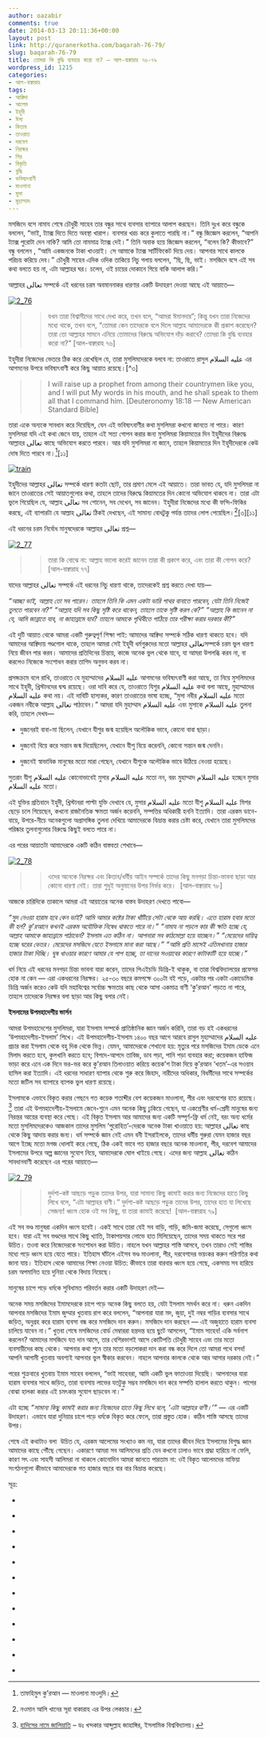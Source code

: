 ```yaml
---
author: oazabir
comments: true
date: 2014-03-13 20:11:36+00:00
layout: post
link: http://quranerkotha.com/baqarah-76-79/
slug: baqarah-76-79
title: তোমরা কি বুদ্ধি ব্যবহার করো না? — আল-বাক্বারাহ ৭৬-৭৯
wordpress_id: 1215
categories:
- আল-বাক্বারাহ
tags:
- আক্বিদা
- আলেম
- ইহুদী
- ঈসা
- কিতাব
- তাওরাত
- দরবেশ
- নিরক্ষর
- পির
- বিকৃতি
- বুদ্ধি
- ভবিষ্যৎবাণী
- মাওলানা
- মুসা
- মুহাম্মাদ
---
```


মসজিদে বসে নামায শেষে চৌধুরী সাহেব তার বন্ধুর সাথে ব্যবসার ব্যাপারে আলাপ করছেন। তিনি দুঃখ করে বন্ধুকে বললেন, “ভাই, ট্যাক্স দিতে দিতে অবস্থা খারাপ। ব্যবসার খরচ করে কুলাতে পারছি না।” বন্ধু জিজ্ঞেস করলেন, “আপনি ট্যাক্স পুরোটা দেন নাকি? আমি তো নামমাত্র ট্যাক্স দেই।” তিনি অবাক হয়ে জিজ্ঞেস করলেন, “বলেন কি? কীভাবে?” বন্ধু বললেন , “আমি একজনকে টাকা খাওয়াই। সে আমাকে ট্যাক্স সার্টিফিকেট দিয়ে দেয়। আপনার সাথে কালকে পরিচয় করিয়ে দেব।” চৌধুরী সাহেব এদিক ওদিক তাকিয়ে নিচু গলায় বললেন, “ছি, ছি, ভাই। মসজিদে বসে এই সব কথা বলতে হয় না, এটা আল্লাহর ঘর। চলেন, ওই চায়ের দোকানে গিয়ে বাকি আলাপ করি।”




আল্লাহর تعالى সম্পর্কে এই ধরনের চরম অবমাননাকর ধারণার একটি উদাহরণ দেওয়া আছে এই আয়াতে—




[![2_76](http://quranerkotha.com/wp-content/uploads/2014/03/2_761.png)](http://quranerkotha.com/wp-content/uploads/2014/03/2_761.png)





<blockquote>

> 
> যখন তারা বিশ্বাসীদের সাথে দেখা করে, তখন বলে, “আমরা ঈমানদার”; কিন্তু যখন তারা নিজেদের মধ্যে থাকে, তখন বলে, “তোমরা কেন তাদেরকে বলে দিলে আল্লাহ আমাদেরকে কী প্রকাশ করেছেন? তারা তো আল্লাহর সামনে এনিয়ে তোমাদের বিরুদ্ধে অভিযোগ দাঁড় করাবে? তোমরা কি বুদ্ধি ব্যবহার করো না?” [আল-বাক্বারাহ ৭৬]
> 
> 
</blockquote>




<!-- more -->ইহুদীরা নিজেদের ভেতরে ঠিক করে রেখেছিল যে, তারা মুসলিমদেরকে বলবে না: তাওরাতে রাসুল عليه السلام এর আগমনের উপরে ভবিষ্যৎবাণী করে কিছু আয়াত রয়েছে।[^৩]
[^১১]: যেমন, তাওরাতে আল্লাহ تعالى মুসা নবীকে عليه السلام বলেছেন—





<blockquote>

> 
> I will raise up a prophet from among their countrymen like you, and I will put My words in his mouth, and he shall speak to them all that I command him. [Deuteronomy 18:18 — New American Standard Bible]
> 
> 
</blockquote>




তারা একে অন্যকে সাবধান করে দিয়েছিল, যেন এই ভবিষ্যৎবাণীর কথা মুসলিমরা কখনো জানতে না পারে। কারণ মুসলিমরা যদি এই কথা জেনে যায়, তাহলে এই সত্য গোপন করার জন্য মুসলিমরা কিয়ামতের দিন ইহুদীদের বিরুদ্ধে আল্লাহর تعالى কাছে অভিযোগ করতে পারবে। আর যদি মুসলিমরা না জানে, তাহলে কিয়ামতের দিন ইহুদীদেরকে কেউ দোষ দিতে পারবে না।[^৩][১১]




[![train](http://quranerkotha.com/wp-content/uploads/2014/03/train.jpg)](http://quranerkotha.com/wp-content/uploads/2014/03/train.jpg)




ইহুদীদের আল্লাহর تعالى সম্পর্কে ধারণা কতটা ছোট, তার প্রমাণ মেলে এই আয়াতে। তারা ভাবত যে, যদি মুসলিমরা না জানে তাওরাতের সেই আয়াতগুলোর কথা, তাহলে তাদের বিরুদ্ধে কিয়ামতের দিন কোনো অভিযোগ থাকবে না। তারা এটা ভুলে গিয়েছিল যে, আল্লাহ تعالى সব শোনেন, সব দেখেন, সব জানেন। ইহুদীরা নিজেদের মধ্যে কী ফন্দি-ফিকির করছে, এই ব্যাপারটা যে আল্লাহ تعالى ঠিকই দেখছেন, এই সামান্য বোধটুকু পর্যন্ত তাদের লোপ পেয়েছিল।[^১][৩][১১]




এই ধরনের চরম নির্বোধ মানুষদেরকে আল্লাহর تعالى প্রশ্ন—




[![2_77](http://quranerkotha.com/wp-content/uploads/2014/03/2_77.png)](http://quranerkotha.com/wp-content/uploads/2014/03/2_77.png)





<blockquote>

> 
> তারা কি বোঝে না: আল্লাহ ভালো করেই জানেন তারা কী প্রকাশ করে, এবং তারা কী গোপন করে? [আল-বাক্বারাহ ৭৭]
> 
> 
</blockquote>




যাদের আল্লাহর تعالى সম্পর্কে এই ধরনের নিচু ধারণা থাকে, তাদেরকেই প্রশ্ন করতে দেখা যায়—




_“আচ্ছা ভাই, আল্লাহ তো সব পারেন। তাহলে তিনি কি এমন একটা ভারি পাথর বানাতে পারবেন, যেটা তিনি নিজেই তুলতে পারবেন না?”_
_“আল্লাহ যদি সব কিছু সৃষ্টি করে থাকেন, তাহলে তাকে সৃষ্টি করল কে?”_
_“আল্লাহ কি জানেন না যে, আমি জান্নাতে যাব, না জাহান্নামে যাব? তাহলে আমাকে পৃথিবীতে পাঠিয়ে তার পরীক্ষা করার দরকার কী?”_




এই দুটি আয়াত থেকে আমরা একটি গুরুত্বপূর্ণ শিক্ষা পাই: আমাদের আক্বিদা সম্পর্কে সঠিক ধারণা থাকতে হবে। যদি আমাদের আক্বিদায় গণ্ডগোল থাকে, তাহলে আমরা সেই ইহুদী ধর্মগুরুদের মতো আল্লাহর تعالىসম্পর্কে চরম ভুল ধারণা নিয়ে জীবন পার করব। আমাদের প্রতিদিনের চিন্তায়, কাজে অনেক ভুল থেকে যাবে, যা আমরা উপলব্ধি করব না, বা করলেও নিজেকে সংশোধন করার তাগিদ অনুভব করব না।
[^^১১]: তখন ভণ্ড আলেমরা আমাদেরকে তাদের কথার মারপ্যাঁচে ফেলে মগজ ধোলাই করতে থাকবে, আর আমরা কিছুই বুঝতে পারব না। একই সাথে উপরের প্রশ্নগুলোর মতো প্রশ্ন শুনে আমাদের আত্মা শুকিয়ে যাবে, ঈমান নড়বড়ে হয়ে যাবে। আমরা এই ধরনের প্রশ্নের যথাযথ উত্তর দিতে না পেরে, ইসলামকে নিয়ে ভিতরে ভিতরে সন্দেহে ভুগতে থাকব। আর শয়তান এই সুযোগে আমাদেরকে এমন সব জিনিস দেখাবে এবং শোনাবে, যা আমাদের নড়বড়ে ঈমানকে একেবারেই ভেঙ্গে দেবে।




প্রসঙ্গক্রমে বলে রাখি, তাওরাতে যে মুহাম্মাদের عليه السلام আগমনের ভবিষ্যৎবাণী করা আছে, তা নিয়ে মুসলিমদের সাথে ইহুদী, খ্রিস্টানদের দ্বন্দ্ব রয়েছে। ওরা দাবি করে যে, তাওরাতে যিশুর عليه السلام কথা বলা আছে, মুহাম্মাদের عليه السلام কথা নয়। এই দাবিটি হাস্যকর, কারণ তাওরাতের ভাষা হচ্ছে, “মুসা নবীর عليه السلام মতো একজন নবীকে আল্লাহ تعالى পাঠাবেন।” আমরা যদি মুহাম্মাদ عليه السلام এবং মুসাকে عليه السلام তুলনা করি, তাহলে দেখব—






	
  * দুজনেরই বাবা-মা ছিলেন, যেখানে যীশুর জন্ম হয়েছিল অলৌকিক ভাবে, কোনো বাবা ছাড়া।

	
  * দুজনেই বিয়ে করে সন্তান জন্ম দিয়েছিলেন, যেখানে যীশু বিয়ে করেননি, কোনো সন্তান জন্ম দেননি।

	
  * দুজনেই স্বাভাবিক মানুষের মতো মারা গেছেন, যেখানে যীশুকে অলৌকিক ভাবে উঠিয়ে নেওয়া হয়েছে।


সুতরাং যীশু عليه السلام কোনোভাবেই মুসার عليه السلام মতো নন, বরং মুহাম্মাদ عليه السلام হচ্ছেন মুসার عليه السلام মতো।


এই যুক্তির প্রতিবাদে ইহুদী, খ্রিস্টানরা পাল্টা যুক্তি দেখাবে যে, মুসার عليه السلام মতো যীশু عليه السلام মিশর ছেড়ে চলে গিয়েছেন, কখনো রাজনৈতিক ক্ষমতা অর্জন করেননি, সম্পত্তির অধিকারী হননি ইত্যাদি। তারা এরকম ডানে-বায়ে, উপরে-নীচে অনেকগুলো অপ্রাসঙ্গিক তুলনা দেখিয়ে আমাদেরকে বিভ্রান্ত করার চেষ্টা করে, যেখানে তারা মুসলিমদের পরিষ্কার তুলনাগুলোর বিরুদ্ধে কিছুই বলতে পারে না।




এর পরের আয়াতটা আমাদেরকে একটি কঠিন বাস্তবতা শেখাবে—




[![2_78](http://quranerkotha.com/wp-content/uploads/2014/03/2_78.png)](http://quranerkotha.com/wp-content/uploads/2014/03/2_78.png)





<blockquote>

> 
> ওদের অনেকে নিরক্ষর এবং কিতাব/ধর্মীয় আইন সম্পর্কে তাদের কিছু মনগড়া চিন্তা-ভাবনা ছাড়া আর কোনো ধারণা নেই। তারা শুধুই অনুমানের উপর নির্ভর করে।  [আল-বাক্বারাহ ৭৮]
> 
> 
</blockquote>




আজকে চারিদিকে তাকালে আমরা এই আয়াতের অনেক বাস্তব উদাহরণ দেখতে পাবো—




_“সুদ নেওয়া হারাম হবে কেন ভাই? আমি আমার কষ্টের টাকা খাঁটিয়ে সেটা থেকে আয় করছি। এতে হারাম হবার মতো কী হল? কু’রআনে কখনই এরকম অযৌক্তিক নিষেধ থাকতে পারে না।”_
_“নামায না পড়লে কার কী ক্ষতি হচ্ছে যে, আল্লাহ আমাকে জাহান্নামে পাঠাবেন? ইসলাম এত কঠিন না। আপনারা সব কাঠমোল্লা হয়ে যাচ্ছেন।”_
_“মেয়েদের দায়িত্ব হচ্ছে ঘরের ভেতর। মেয়েদের মসজিদে যেতে ইসলামে মানা করা আছে।”_
_“আমি প্রতি মাসেই এতিমখানায় হাজার হাজার টাকা দিচ্ছি। ঘুষ খাওয়ার কারণে আমার যে পাপ হচ্ছে, তা দানের সওয়াবের কারণে কাটাকাটি হয়ে যাচ্ছে।”_




ধর্ম নিয়ে এই ধরনের মনগড়া চিন্তা ভাবনা যারা করেন, তাদের পিএইচডি ডিগ্রি-ই থাকুক, বা তারা বিশ্ববিদ্যালয়ের প্রফেসর হোক না কেন — এরা একধরনের নিরক্ষর। ২৫-৩০ বছরে কমপক্ষে ৩০০টা বই পড়ে, একটার পর একটা একাডেমিক ডিগ্রি অর্জন করেও কেউ যদি মহাবিশ্বের সর্বোচ্চ ক্ষমতার কাছ থেকে আসা একমাত্র বাণী ‘কু’রআন’ পড়তে না পারে, তাহলে তাদেরকে নিরক্ষর বলা ছাড়া আর কিছু বলার নেই।




**ইসলামের উপমহাদেশীয় ভার্সন**




আমরা উপমহাদেশের মুসলিমরা, যারা ইসলাম সম্পর্কে প্রাতিষ্ঠানিক জ্ঞান অর্জন করিনি, তারা বড় হই একধরনের ‘উপমহাদেশীয়-ইসলাম’ শিখে। এই উপমহাদেশীয়-ইসলাম ১৪০০ বছর আগে আরবে রাসুল মুহাম্মাদের عليه السلام প্রচার করা ইসলাম থেকে বহু দিক থেকে ভিন্ন। যেমন, আমাদেরকে শেখানো হয়: মৃত্যুর পরে মসজিদের ইমাম ডেকে এনে মিলাদ করতে হবে, কুলখানি করতে হবে; বিপদে-আপদে তাবিজ, ডাব পড়া, পানি পড়া ব্যবহার করা; কয়েকজন হাফিজ ভাড়া করে এনে এক দিনে ভর-ভর করে কু’রআন তিলাওয়াত করিয়ে কয়েক’শ টাকা দিয়ে কু’রআন ‘খতম’-এর সওয়াব হাসিল করা ইত্যাদি। এই ধরনের সাধারণ ব্যাপার থেকে শুরু করে জিহাদ, নারীদের অধিকার, বিধর্মীদের সাথে সম্পর্কের মতো জটিল সব ব্যাপারে ব্যাপক ভুল ধারণা রয়েছে।




ইসলামকে এভাবে বিকৃত করার পেছনে গত কয়েক শতাব্দীর বেশ কয়েকজন মাওলানা, পীর এবং দরবেশের হাত রয়েছে।[^১৬০] তারা এই উপমহাদেশীয়-ইসলামে জেনে-শুনে এমন অনেক কিছু ঢুকিয়ে গেছেন, যা একশ্রেণীর ধর্ম-প্রেমী মানুষের জন্য নিরন্তর আয়ের ব্যবস্থা করে গেছে। এই বিকৃত ইসলাম আর আমাদের জন্য একটি সম্পূর্ণ-ফ্রি ধর্ম নেই, বরং অন্য ধর্মের মতো মুসলিমদেরকেও আজকাল তাদের মুসলিম ‘পুরোহিত’-দেরকে অনেক টাকা খাওয়াতে হয়: আল্লাহর تعالى কাছ থেকে কিছু আদায় করার জন্য। ধর্ম সম্পর্কে জ্ঞান নেই এমন বনী ইসরাইলকে, তাদের ধর্মীয় গুরুরা যেমন হাজার বছর আগে ইচ্ছে মতো মগজ ধোলাই করে গেছে, ঠিক একই ভাবে গত হাজার বছরে অনেক মাওলানা, পীর, দরবেশ আমাদের ইসলামের উপরে অল্প জ্ঞানের সুযোগ নিয়ে, আমাদেরকে ঘোল খাইয়ে গেছে। এদের জন্য আল্লাহ تعالى কঠিন সাবধানবাণী করেছেন এর পরের আয়াতে—




[![2_79](http://quranerkotha.com/wp-content/uploads/2014/03/2_79.png)](http://quranerkotha.com/wp-content/uploads/2014/03/2_79.png)





<blockquote>

> 
> দুর্দশা-কষ্ট আছড়ে পড়ুক তাদের উপর, যারা সামান্য কিছু কামাই করার জন্য নিজেদের হাতে কিছু লিখে বলে, “এটা আল্লাহর বাণী।” দুর্দশা-কষ্ট আছড়ে পড়ুক তাদের উপর, তাদের হাত যা লিখেছে সেজন্য! ধ্বংস হোক ওই সব কিছু, যা তারা কামাই করেছে!  [আল-বাক্বারাহ ৭৯]
> 
> 
</blockquote>




এই সব ভণ্ড মানুষরা একদিন ধ্বংস হবেই। একই সাথে তারা যেই সব বাড়ি, গাড়ি, জমি-জমা করেছে, সেগুলো ধ্বংস হবে। যারা এই সব ভণ্ডদের সাথে কিছু খ্যাতি, টাকাপয়সার লোভে হাত মিলিয়েছেন, তাদের সময় থাকতে সরে পরা উচিত। তওবা করে নিজেদেরকে সংশোধন করা উচিত। নাহলে যখন আল্লাহর শাস্তি আসবে, তখন তারাও সেই শাস্তির মধ্যে পড়ে ধ্বংস হয়ে যেতে পারে। ইতিহাস ঘাঁটলে এইসব ভণ্ড মাওলানা, পীর, দরবেশদের ভয়ংকর করুন পরিণতির কথা জানা যায়। ইতিহাস থেকে আমাদের শিক্ষা নেওয়া উচিত: কীভাবে তারা বারবার ধ্বংস হয়ে গেছে, একসময় সব হারিয়ে চরম অপমানিত হয়ে দুনিয়া থেকে বিদায় নিয়েছে।




মানুষের চাপে পড়ে ধর্মকে সুবিধামত পরিবর্তন করার একটি উদাহরণ দেই—




অনেক সময় মসজিদের ইমামদেরকে চাপে পড়ে অনেক কিছু বলতে হয়, যেটা ইসলাম সমর্থন করে না। ধরুন একদিন আপনার মসজিদের ইমাম জুম্মার খুতবায় রাগ করে বললেন, “আপনারা যারা মদ, জুয়া, দুই নম্বর গাড়ির ব্যবসার সাথে জড়িত, অনুগ্রহ করে হারাম ব্যবসা বন্ধ করে মসজিদে দান করুন। মসজিদে দান করছেন — এই অজুহাতে হারাম ব্যবসা চালিয়ে যাবেন না।” খুতবা শেষে মসজিদের বোর্ড মেম্বাররা হন্তদন্ত হয়ে ছুটে আসলেন, “ইমাম সাহেব! একি সর্বনাশ করলেন? আমাদের মসজিদে যত দান আসে, তার বেশিরভাগই আসে কোটিপতি চৌধুরী সাহেব এবং তার মতো ব্যবসায়ীদের কাছ থেকে। আপনার কথা শুনে তার মতো বড়লোকরা দান করা বন্ধ করে দিলে তো আমরা পথে বসব! আপনি আগামী খুতবায় অবশ্যই আপনার ভুল স্বীকার করবেন। নাহলে আপনার কালকে থেকে আর আসার দরকার নেই।”




পরের শুক্রবারে খুতবায় ইমাম সাহেব বললেন, “ভাই সাহেবরা, আমি একটি ভুল ফাতাওয়া দিয়েছি। আপনাদের যারা হারাম ব্যবসার সাথে জড়িত, তারা ব্যবসায় লাভের যতটুকু সম্ভব মসজিদে দান করে সম্পত্তি হালাল করতে থাকুন। পাপের বোঝা হালকা করার এই চমৎকার সুযোগ ছাড়বেন না।”




এটা হচ্ছে _“সামান্য কিছু কামাই করার জন্য নিজেদের হাতে কিছু লিখে বলে, ‘এটা আল্লাহর বাণী।’”_ — এর একটি উদাহরণ। এভাবে যারা দুনিয়ার চাপে পড়ে ধর্মকে বিকৃত করে ফেলে, তারা প্রস্তুত হোক। কঠিন শাস্তি আসছে তাদের উপর।




শেষে এই কথাটাও বলা  উচিত যে, এরকম আলেমের সংখ্যাও কম নয়, যারা তাদের জীবন দিয়ে ইসলামের বিশুদ্ধ জ্ঞান আমাদের কাছে পৌঁছে গেছেন। একারণে আমরা সব আলিমদের প্রতি যেন কখনো ঢালাও ভাবে শ্রদ্ধা হারিয়ে না ফেলি, কারণ সৎ এবং সাহসী আলিমরা না থাকলে কোনোদিন আমরা জানতে পারতাম না: ওই বিকৃত আলেমদের মাফিয়া সংগঠনগুলো কীভাবে আমাদেরকে গত হাজার বছরে বার বার বিভ্রান্ত করেছে।




সূত্র:






	
  * 
[^১]: নওমান আলি খানের সূরা বাকারাহ এর উপর লেকচার।

	
  * 
[^২]: ম্যাসেজ অফ দা কু’রআন — মুহাম্মাদ আসাদ।

	
  * 
[^৩]: তাফহিমুল কু’রআন — মাওলানা মাওদুদি।

	
  * 
[^৪]: মা’রিফুল কু’রআন — মুফতি শাফি উসমানী।

	
  * 
[^৫]: মুহাম্মাদ মোহার আলি — A Word for Word Meaning of The Quran

	
  * 
[^৬]: সৈয়দ কুতব — In the Shade of the Quran

	
  * 
[^৭]: তাদাব্বুরে কু’রআন — আমিন আহসান ইসলাহি।

	
  * 
[^৮]: তাফসিরে তাওযীহুল কু’রআন — মুফতি তাক্বি উসমানী।

	
  * 
[^৯]: বায়ান আল কু’রআন — ড: ইসরার আহমেদ।

	
  * 
[^১০]: তাফসীর উল কু'রআন — মাওলানা আব্দুল মাজিদ দারিয়াবাদি।

	
  * 
[^১১]: কু'রআন তাফসীর — আব্দুর রাহিম আস-সারানবি।

	
  * 
[^১৬০]: [হাদিসের নামে জালিয়াতি](http://server1.quraneralo.com/book/hadiser_name_Jaliyati_QA.pdf) – ডঃ খন্দকার আব্দুল্লাহ জাহাঙ্গির, ইসলামিক বিশ্ববিদ্যালয়।


